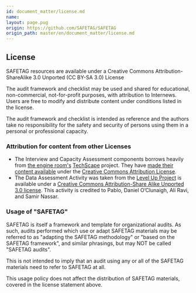 ```yaml
---
id: document_matter/license.md
name: 
layout: page.pug
origin: https://github.com/SAFETAG/SAFETAG
origin_path: master/en/document_matter/license.md
---
```

## License

SAFETAG resources are available under a Creative Commons Attribution-ShareAlike 3.0 Unported (CC BY-SA 3.0) License

The audit framework and checklist may be used and shared for educational, non-commercial, not-for-profit purposes, with attribution to Internews. Users are free to modify and distribute content under conditions listed in the license.

The audit framework and checklist is intended as reference and the authors take no responsibility for the safety and security of persons using them in a personal or professional capacity. 

### Attribution for content from other Licenses

  * The Interview and Capacity Assessment components borrows heavily from [the engine room's](https://www.theengineroom.org) [TechScape](https://www.theengineroom.org/projects/techscape/) project. They have [made their content available](https://www.theengineroom.org/attribution-policy/) under the [Creative Commons Attribution License](https://creativecommons.org/licenses/by/3.0/us/).
  * The Data Assessment Activity was taken from the [Level Up Project](https://level-up.cc) is available under a [Creative Commons Attribution-Share Alike Unported 3.0 license](https://creativecommons.org/licenses/by-sa/3.0/). This activity is credited to Pablo, Daniel O’Clunaigh, Ali Ravi, and Samir Nassar.

### Usage of "SAFETAG"

SAFETAG is itself a framework and template for organizational audits.  As such, audits performed which use or adapt SAFETAG materials may be referred to as "adapting the SAFETAG methodology" or "based on the SAFETAG framework", and similar phrasings, but may NOT be called "SAFETAG audits".

This is not intended to imply that an audit using any or all of the SAFETAG materials need to refer to SAFETAG at all.

This usage policy does not affect the distribution of SAFETAG materials, covered in the license statement above.

